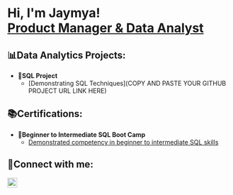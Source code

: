 <h1>Hi, I'm Jaymya! <br/><a 
href="https://www.linkedin.com/in/jaymyavaughn/">Product Manager & Data Analyst</a>
</h1>

<h2>📊Data Analytics Projects:</h2>

- <b>💾SQL Project</b>
  - [Demonstrating SQL Techniques](COPY AND PASTE YOUR GITHUB PROJECT URL LINK HERE)

<h2>📚Certifications:</h2>

- <b>📜Beginner to Intermediate SQL Boot Camp</b>
  - [Demonstrated competency in beginner to intermediate SQL skills](https://www.virtualbadge.io/certificate-validator?credential=60820154-e540-4bd2-85b2-3dcc6cbb147a)


<h2>📱Connect with me:</h2>
<a href="https://www.linkedin.com/in/jaymyavaughn/" target="_blank">
  <img align="left" alt="Jaymya Vaughn | LinkedIn" width="22px" src="https://cdn.jsdelivr.net/npm/simple-icons@v3/icons/linkedin.svg" />
</a>


